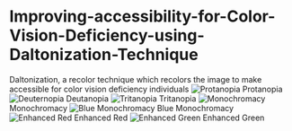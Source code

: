 # Improving-accessibility-for-Color-Vision-Deficiency-using-Daltonization-Technique
Daltonization, a recolor technique which recolors the image to make accessible for color vision deficiency individuals
![Protanopia ](https://github.com/user-attachments/assets/79d142ee-66a7-4bed-a3e8-5b94e53cd8f8)
Protanopia
![Deuternopia](https://github.com/user-attachments/assets/777ae37e-0f9d-4630-9dfb-17b507e1d87a)
Deutanopia
![Tritanopia ](https://github.com/user-attachments/assets/cc9ef0e5-734c-41a0-b07d-a340e52b4ba4) 
Tritanopia
![Monochromacy](https://github.com/user-attachments/assets/ded71740-3f03-467c-834c-8be0d307b72f) 
Monochromacy
![Blue Monochromacy ](https://github.com/user-attachments/assets/c1b7bcdc-70e7-49fd-bd15-d2e10981dd77)
Blue Monochromacy
![Enhanced Red ](https://github.com/user-attachments/assets/08fbb6e8-a632-4cd6-9b86-5bf1808ba135)
Enhanced Red
![Enhanced Green ](https://github.com/user-attachments/assets/3a1d5c33-00c3-49a7-acf6-c0fa696bdd04)
Enhanced Green 

